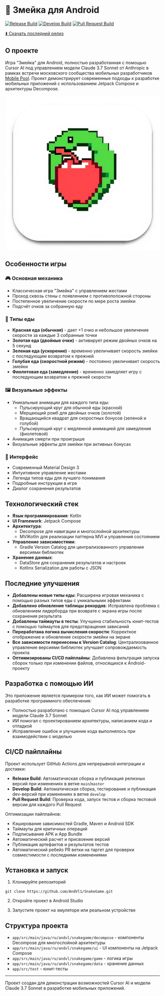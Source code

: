 # 🐍 Змейка для Android

[![Release Build](https://github.com/AndVl1/SnakeGame/actions/workflows/main.yml/badge.svg)](https://github.com/AndVl1/SnakeGame/actions/workflows/main.yml)
[![Develop Build](https://github.com/AndVl1/SnakeGame/actions/workflows/develop.yml/badge.svg)](https://github.com/AndVl1/SnakeGame/actions/workflows/develop.yml)
[![Pull Request Build](https://github.com/AndVl1/SnakeGame/actions/workflows/pr.yml/badge.svg)](https://github.com/AndVl1/SnakeGame/actions/workflows/pr.yml)

[⬇️ Скачать последний релиз](https://github.com/AndVl1/SnakeGame/releases/latest)

## О проекте

Игра "Змейка" для Android, полностью разработанная с помощью Cursor AI под управлением модели Claude 3.7 Sonnet от Anthropic в рамках встречи московского сообщества мобильных разработчиков [Mobile Pool](https://t.me/+4_MztHl5hSM4OGUy).
Проект демонстрирует современные подходы к разработке мобильных приложений с использованием Jetpack Compose и архитектуры Decompose.

![Змейка для Android](https://github.com/AndVl1/SnakeGame/blob/main/app/src/main/res/playstore-icon.png)

## Особенности игры

### 🎮 Основная механика
- Классическая игра "Змейка" с управлением жестами
- Проход сквозь стены с появлением с противоположной стороны
- Постепенное увеличение скорости по мере роста змейки
- Подсчёт очков за собранную еду

### 🍎 Типы еды
- **Красная еда (обычная)** - дает +1 очко и небольшое увеличение скорости за каждые 3 собранные точки
- **Золотая еда (двойные очки)** - активирует режим двойных очков на 5 секунд
- **Зеленая еда (ускорение)** - временно увеличивает скорость змейки с последующим возвратом к прежней
- **Голубая еда (скоростной режим)** - постоянно увеличивает скорость змейки
- **Фиолетовая еда (замедление)** - временно замедляет игру с последующим возвратом к прежней скорости

### 🖼️ Визуальные эффекты
- Уникальные анимации для каждого типа еды:
  - Пульсирующий круг для обычной еды (красной)
  - Мерцающий ромб для двойных очков (золотой)
  - Вращающийся квадрат для скоростных бонусов (зеленой и голубой)
  - Пульсирующий круг с медленной анимацией для замедления (фиолетовой)
- Анимация смерти при проигрыше
- Визуальные эффекты для змейки при активных бонусах

### 📱 Интерфейс
- Современный Material Design 3
- Интуитивное управление жестами
- Легенда типов еды для лучшего понимания
- Подробные инструкции в игре
- Диалог сохранения результатов

## Технологический стек

- **Язык программирования**: Kotlin
- **UI Framework**: Jetpack Compose
- **Архитектура**: 
  - Decompose для навигации и многослойной архитектуры
  - MVIKotlin для реализации паттерна MVI и управления состоянием
- **Управление зависимостями**:
  - Gradle Version Catalog для централизованного управления версиями библиотек
- **Хранение данных**:
  - DataStore для сохранения результатов и настроек
  - Kotlinx Serialization для работы с JSON

## Последние улучшения

- **Добавлены новые типы еды**: Расширена игровая механика с помощью разных типов еды с уникальными эффектами
- **Добавлено обновление таблицы рекордов**: Исправлена проблема с обновлением лидерборда при возврате с экрана игры после сохранения результата
- **Добавлены таймауты в тесты**: Улучшена стабильность юнит-тестов с помощью таймаутов для предотвращения зависаний
- **Переработана логика вычисления скорости**: Корректное отображение и обновление скорости змейки на экране
- **Все зависимости перенесены в Version Catalog**: Централизованное управление версиями библиотек улучшает сопровождаемость проекта
- **Оптимизированы CI/CD пайплайны**: Добавлена фильтрация запуска сборок только при изменении файлов, относящихся к Android-проекту

## Разработка с помощью ИИ

Это приложение является примером того, как ИИ может помогать в разработке программного обеспечения:

- Полностью разработано с помощью Cursor AI под управлением модели Claude 3.7 Sonnet
- ИИ помогал с проектированием архитектуры, написанием кода и отладкой
- Исправление ошибок и улучшение кода выполнялось при взаимодействии с моделью

## CI/CD пайплайны

Проект использует GitHub Actions для непрерывной интеграции и доставки:

- **Release Build**: Автоматическая сборка и публикация релизных версий при изменениях в ветке `main`/`master`
- **Develop Build**: Автоматическая сборка, тестирование и публикация dev-версий при изменениях в ветке `develop`
- **Pull Request Build**: Проверка кода, запуск тестов и сборка тестовой версии для каждого Pull Request

Оптимизации пайплайнов:
- Кэширование зависимостей Gradle, Maven и Android SDK
- Таймауты для критичных операций
- Подписывание APK и App Bundle
- Автоматический расчет и присвоение версий
- Публикация артефактов и результатов тестов
- Автоматический ребейз PR ветки на таргет для проверки совместимости с последними изменениями

## Установка и запуск

1. Клонируйте репозиторий
```
git clone https://github.com/AndVl1/SnakeGame.git
```

2. Откройте проект в Android Studio

3. Запустите проект на эмуляторе или реальном устройстве

## Структура проекта

- `app/src/main/java/ru/andvl/snakegame/decompose` - компоненты Decompose для многослойной архитектуры
- `app/src/main/java/ru/andvl/snakegame/ui` - UI компоненты на Jetpack Compose
- `app/src/main/java/ru/andvl/snakegame/game` - логика игры
- `app/src/main/java/ru/andvl/snakegame/data` - хранение данных
- `app/src/test` - юнит-тесты

---

Проект создан для демонстрации возможностей Cursor AI и модели Claude 3.7 Sonnet в разработке мобильных приложений. 
